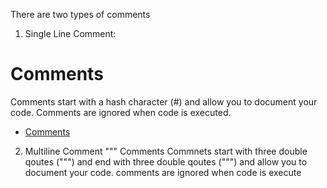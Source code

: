 There are two types of comments

1) Single Line Comment:
# Comments

Comments start with a hash character (#) and allow you to document your code.
Comments are ignored when code is executed. 

- [Comments](https://docs.python.org/3/reference/lexical_analysis.html?highlight=comment)


2) Multiline Comment
""" Comments
Commnets start with three double qoutes (""") and end with three double qoutes (""") and allow you to document your code.
comments are ignored when code is execute 

